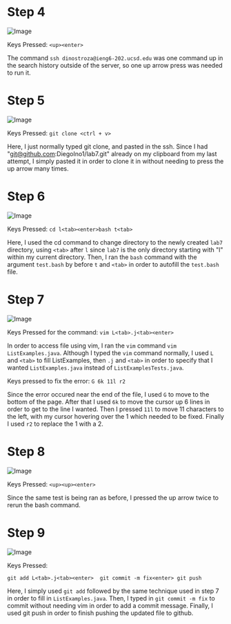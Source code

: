 <h1>Step 4</h1>

![Image](https://i.imgur.com/sZ2tmuE.png)

Keys Pressed: `<up><enter>`
  
The command `ssh dinostroza@ieng6-202.ucsd.edu` was one command up in the search history outside of the server, so one up arrow press was needed to run it.

<h1>Step 5</h1>

![Image](https://i.imgur.com/VdujsL5.png)

Keys Pressed: `git clone <ctrl + v>`
  
Here, I just normally typed git clone, and pasted in the ssh. Since I had "git@github.com:DiegoIno1/lab7.git" already on my clipboard from my last attempt, I simply pasted it in order to clone it in without needing to press the up arrow many times.

<h1>Step 6</h1>

![Image](https://i.imgur.com/071smpt.png)

Keys Pressed: `cd l<tab><enter>bash t<tab>`
  
Here, I used the cd command to change directory to the newly created `lab7` directory, using `<tab>` after `l` since `lab7` is the only directory starting with "l" within my current directory. Then, I ran the `bash` command with the argument `test.bash` by before `t` and `<tab>` in order to autofill the `test.bash` file.

<h1>Step 7</h1>


![Image](https://i.imgur.com/OblPn00.png)

Keys Pressed for the command: `vim L<tab>.j<tab><enter>`
  
In order to access file using vim, I ran the `vim` command `vim ListExamples.java`. Although I typed the `vim` command normally, I used `L` and `<tab>` to fill ListExamples, then `.j` and `<tab>` in order to specify that I wanted `ListExamples.java` instead of `ListExamplesTests.java`.
  
  
    
Keys pressed to fix the error: `G 6k 11l r2`
  
Since the error occured near the end of the file, I used `G` to move to the bottom of the page. After that I used `6k` to move the cursor up 6 lines in order to get to the line I wanted. Then I pressed `11l` to move 11 characters to the left, with my cursor hovering over the 1 which needed to be fixed. Finally I used `r2` to replace the 1 with a 2.

<h1>Step 8</h1>

![Image](https://i.imgur.com/kXs0xy9.png)

Keys Pressed: `<up><up><enter>`
  
Since the same test is being ran as before, I pressed the up arrow twice to rerun the bash command.

<h1>Step 9</h1>

![Image](https://i.imgur.com/uSbIKSv.png)

Keys Pressed: 
  
`git add L<tab>.j<tab><enter> 
git commit -m fix<enter>
git push`
  
Here, I simply used `git add` followed by the same technique used in step 7 in order to fill in `ListExamples.java`. Then, I typed in `git commit -m fix` to commit without needing vim in order to add a commit message. Finally, I used git push in order to finish pushing the updated file to github.
